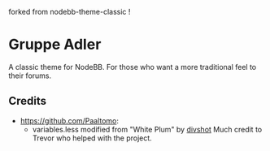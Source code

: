 forked from nodebb-theme-classic ! 


Gruppe Adler
=========================

A classic theme for NodeBB. For those who want a more traditional feel to their forums.

## Credits

* https://github.com/Paaltomo: 
	* variables.less modified from "White Plum" by [divshot](https://github.com/divshot/) Much credit to Trevor who helped with the project.
